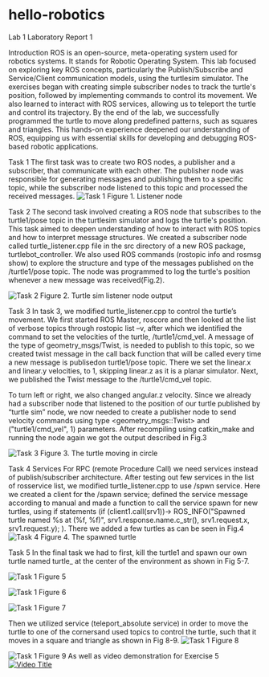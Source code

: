 # hello-robotics
Lab 1
Laboratory Report 1

Introduction
	ROS is an open-source, meta-operating system used for robotics systems. It stands for Robotic Operating System.  This lab focused on exploring key ROS concepts, particularly the Publish/Subscribe and Service/Client communication models, using the turtlesim simulator. The exercises began with creating simple subscriber nodes to track the turtle's position, followed by implementing commands to control its movement. We also learned to interact with ROS services, allowing us to teleport the turtle and control its trajectory.
	By the end of the lab, we successfully programmed the turtle to move along predefined patterns, such as squares and triangles. This hands-on experience deepened our understanding of ROS, equipping us with essential skills for developing and debugging ROS-based robotic applications.

Task 1
The first task was to create two ROS nodes, a publisher and a subscriber, that communicate with each other. The publisher node was responsible for generating messages and publishing them to a specific topic, while the subscriber node listened to this topic and processed the received messages.
![Task 1](https://github.com/asemqr/hello-robotics/blob/images/task1.png)
Figure 1. Listener node

Task 2
The second task involved creating a ROS node that subscribes to the turtle1/pose topic in the turtlesim simulator and logs the turtle's position. This task aimed to deepen understanding of how to interact with ROS topics and how to interpret message structures.
We created a subscriber node called turtle_listener.cpp file in the src directory of a new ROS package, turtlebot_controller. We also used ROS commands (rostopic info and rosmsg show) to explore the structure and type of the messages published on the /turtle1/pose topic. The node was programmed to log the turtle's position whenever a new message was received(Fig.2).

![Task 2](https://github.com/asemqr/hello-robotics/blob/images/task2.png)
Figure 2. Turtle sim listener node output

Task 3
In task 3, we modified  turtle_listener.cpp to control the turtle’s movement. We first started ROS Master, roscore and then looked at the list of verbose topics through rostopic list –v, after which we identified the command to set the velocities of the turtle, /turtle1/cmd_vel.  A message of the type of geometry_msgs/Twist, is needed to publish to this topic, so we created twist message in the call back function that will be called every time a new message is publisedon turtle1/pose topic. There we set the linear.x and linear.y velocities, to 1, skipping linear.z as it is a planar simulator. Next, we published the Twist message to the /turtle1/cmd_vel topic.

To turn left or right, we also changed angular.z velocity. Since we already had a subscriber node that listened to the position of our turtle published by “turtle sim” node, we now needed to create a publisher node to send velocity commands using type <geometry_msgs::Twist>  and ("turtle1/cmd_vel", 1) parameters. 
After recompiling using catkin_make and running the node again we got the output described in Fig.3

![Task 3](https://github.com/asemqr/hello-robotics/blob/images/task3.png)
Figure 3. The turtle moving in circle

Task 4 Services
For RPC (remote Procedure Call) we need services instead of publish/subscriber architecture. After testing out few services in the list of rosservice list, we modified turtle_listener.cpp to use /spwn service.
Here we created a client for the /spawn service; defined the service message according to manual and made a function to call the service spawn for new turtles, using if statements (if (client1.call(srv1))->     ROS_INFO("Spawned turtle named %s at (%f, %f)", srv1.response.name.c_str(), srv1.request.x, srv1.request.y);
). There we added a few turtles as can be seen in Fig.4
![Task 4](https://github.com/asemqr/hello-robotics/blob/images/task4.png)
Figure 4. The spawned turtle

Task 5
In the final task we had to first, kill the turtle1 and spawn our own turtle named turtle_ at the center of the environment as shown in Fig 5-7.

![Task 1](https://github.com/asemqr/hello-robotics/blob/images/task51.png)
Figure 5

![Task 1](https://github.com/asemqr/hello-robotics/blob/images/task52.png)
Figure 6

![Task 1](https://github.com/asemqr/hello-robotics/blob/images/task53.png)
Figure 7

Then we utilized service (teleport_absolute service) in order to move the turtle to one of
the cornersand used topics to control the turtle, such that it moves in a square and triangle as shown in Fig 8-9.
![Task 1](https://github.com/asemqr/hello-robotics/blob/images/task54.png)
Figure 8

![Task 1](https://github.com/asemqr/hello-robotics/blob/images/task55.png)
Figure 9
As well as video demonstration for Exercise 5
[![Video Title](https://img.youtube.com/vi/aWIM5gjIf8/0.jpg)](https://youtu.be/jaWIM5gjIf8)

